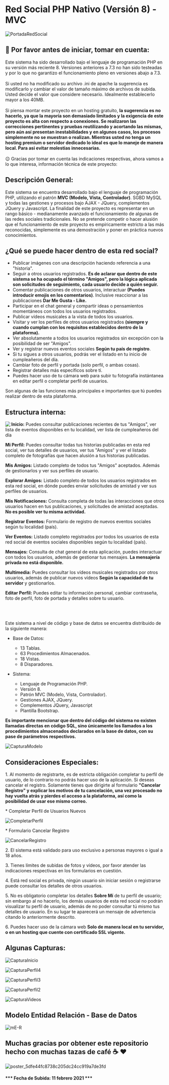 # Red Social PHP Nativo (Versión 8) - MVC
![PortadaRedSocial](https://user-images.githubusercontent.com/44457989/107601909-9c61ac00-6bed-11eb-849a-b061955f0089.png)
<h2>🛑 Por favor antes de iniciar, tomar en cuenta:</h2>
<p>Este sistema ha sido desarrollado bajo el lenguaje de programación PHP en su versión más reciente 8. Versiones anteriores a 7.3 no han sido testeadas y por lo que no garantizo el funcionamiento pleno en versiones abajo a 7.3.<br><br>Si usted no ha modificado su archivo .ini de apache la sugerencia es modificarlo y cambiar el valor de tamaño máximo de archivos de subida. Usted decide el valor que considere necesario. Idealmente establecerlo mayor a los 40MB.<br><br>Si piensa montar este proyecto en un hosting gratuito, <b>la sugerencia es no hacerlo, ya que la mayoría son demasiado limitados y la exigencia de este proyecto es alta con respecto a conexiones. Se realizaron las correcciones pertinentes y pruebas reutilizando y acortando las mismas, pero aún así presentan inestabilidades y en algunos casos, los procesos simplemente no se muestran o realizan. Mientras usted no tenga un hosting premium o servidor dedicado lo ideal es que lo maneje de manera local. Para asi evitar molestias innecesarias.</b><br><br>😉 Gracias por tomar en cuenta las indicaciones respectivas, ahora vamos a lo que interesa, información técnica de este proyecto:</p>
<h2>Descripción General:</h2>
<p>Este sistema se encuentra desarrollado bajo el lenguaje de programación PHP, utilizando el patrón <b>MVC (Modelo, Vista, Controlador)</b>. SGBD MySQL y todas las gestiones y procesos bajo AJAX - JQuery, complementos JQuery y Javascript. La finalidad de este proyecto es representar en un rango básico - medianamente avanzado el funcionamiento de algunas de las redes sociales tradicionales. No se pretende competir o hacer alusión que el funcionamiento de este proyecto es empíricamente estricto a las más reconocidas, simplemente es una demostración y poner en práctica nuevos conocimientos.</p>
<h2>¿Qué se puede hacer dentro de esta red social?</h2>
<p><ul>
  <li>Publicar imágenes con una descripción haciendo referencia a una "historia".</li>
  <li>Seguir a otros usuarios registrados. <b>Es de aclarar que dentro de este sistema se ha ocupado el término "Amigos", pero la lógica aplicada son solicitudes de seguimiento, cada usuario decide a quién seguir.</b></li>
  <li>Comentar publicaciones de otros usuarios, interactuar <b>(Puedes introducir emojis en los comentarios)</b>. Inclusive reaccionar a las publicaciones <b>Dar Me Gusta - Like.</b></li>
  <li>Participar en el chat general y compartir ideas o pensamientos momentáneos con todos los usuarios registrados.</li>
  <li>Publicar vídeos musicales a la vista de todos los usuarios.</li>
  <li>Visitar y ver los perfiles de otros usuarios registrados <b>(siempre y cuando cumplan con los requisitos establecidos dentro de la plataforma).</b></li>
  <li>Ver absolutamente a todos los usuarios registrados sin excepción con la posibilidad de ser "Amigos".</li>
  <li>Ver y registrar nuevos eventos sociales <b>Según tu país de registro</b>.</li>
  <li>Si tu sigues a otros usuarios, podrás ver el listado en tu inicio de cumpleañeros del día.</li>
  <li>Cambiar foto de perfil y portada (solo perfil, o ambas cosas).</li>
  <li>Registrar detalles más específicos sobre tí.</li>
  <li>Puedes hacer uso de tu cámara web para subir tu fotografía instántanea en editar perfil o completar perfil de usuarios.</li>
</ul>Son algunas de las funciones más principales e importantes que tú puedes realizar dentro de esta plataforma.</p>

<h2>Estructura interna:</h2>
<img src="https://user-images.githubusercontent.com/44457989/107603446-5f4be880-6bf2-11eb-806e-20975986eaf4.PNG" align="left">
<p align="left"><b>Inicio:</b> Puedes consultar publicaciones recientes de tus "Amigos", ver lista de eventos disponibles en tu localidad, ver lista de cumpleañeros del día</p>
<p align="left"><b>Mi Perfil:</b> Puedes consultar todas tus historias publicadas en esta red social, ver tus detalles de usuarios, ver tus "Amigos" y ver el listado completo de fotografías que hacen alusión a tus historias publicadas.</p>
<p align="left"><b>Mis Amigos:</b> Listado completo de todos tus "Amigos" aceptados. Además de gestionarlos y ver sus perfiles de usuario.</p>
<p align="left"><b>Explorar Amigos:</b> Listado completo de todos los usuarios registrados en esta red social, en dónde puedes enviar solicitudes de amistad y ver sus perfiles de usuarios.</p>
<p align="left"><b>Mis Notificaciones:</b> Consulta completa de todas las interacciones que otros usuarios hacen en tus publicaciones, y solicitudes de amistad aceptadas. <b>No es posible ver tu misma actividad.</b></p>
<p align="left"><b>Registrar Eventos:</b> Formulario de registro de nuevos eventos sociales según tu localidad (país).</p>
<p align="left"><b>Ver Eventos:</b> Listado completo registrados por todos los usuarios de esta red social de eventos sociales disponibles según tu localidad (país).</p>
<p align="left"><b>Mensajes:</b> Consulta de chat general de esta aplicación, puedes interactuar con todos los usuarios, además de gestionar tus mensajes. <b>La mensajería privada no está disponible.</b></p>
<p align="left"><b>Multimedia:</b> Puedes consultar los vídeos musicales registrados por otros usuarios, además de publicar nuevos vídeos <b>Según la capacidad de tu servidor</b> y gestionarlos.</p>
<p align="left"><b>Editar Perfil:</b> Puedes editar tu información personal, cambiar contraseña, foto de perfil, foto de portada y detalles sobre tu usuario.</p>
<br><br><p>Este sistema a nivel de código y base de datos se encuentra distribuido de la siguiente manera:<ul><li>Base de Datos:</li><ul><li>13 Tablas.</li><li>63 Procedimientos Almacenados.</li><li>18 Vistas.</li><li>8 Disparadores.</li></ul></ul><ul><li>Sistema:</li><ul><li>Lenguaje de Programación PHP.</li><li>Versión 8.</li><li>Patrón MVC (Modelo, Vista, Controlador).</li><li>Gestiones AJAX, JQuery.</li><li>Complementos JQuery, Javascript</li><li>Plantilla Bootstrap.</li></ul></ul></p>
<p><b>Es importante mencionar que dentro del código del sistema no existen llamadas directas en código SQL, sino únicamente los llamados a los procedimientos almacenados declarados en la base de datos, con su pase de parámetros respectivos.</b></p>

![CapturaModelo](https://user-images.githubusercontent.com/44457989/107604778-bf448e00-6bf6-11eb-992e-a9ace832ab0b.PNG)

<h2>Consideraciones Especiales:</h2>
<p>1. Al momento de registrarte, es de estricta obligación completar tu perfil de usuario, de lo contrario no podrás hacer uso de la aplicación. Si deseas cancelar el registro. Solamente tienes que dirigirte al formulario  <b>"Cancelar Registro" y explicar los motivos de tu cancelación, una vez procesado no hay vuelta atrás y pierdes el acceso a la plataforma, así como la posibilidad de usar ese mismo correo.</b></p>
<p>* Completar Perfil de Usuarios Nuevos</p>



![CompletarPerfil](https://user-images.githubusercontent.com/44457989/107605055-a12b5d80-6bf7-11eb-8a89-98df7d831a88.png)



<p>* Formulario Cancelar Registro</p>


![CancelarRegistro](https://user-images.githubusercontent.com/44457989/107605140-ed769d80-6bf7-11eb-979a-62b9c3a092b0.png)


<p>2. El sistema está validado para uso exclusivo a personas mayores o igual a 18 años.</p>
<p>3. Tienes límites de subidas de fotos y vídeos, por favor atender las indicaciones respectivas en los formularios en cuestión.</p>
<p>4. Está red social es privada, ningún usuario sin iniciar sesión o registrarse puede consultar los detalles de otros usuarios.</p>
<p>5. No es obligatorio completar los detalles <b>Sobre Mí</b> de tu perfil de usuario; sin embargo al no hacerlo, los demás usuarios de esta red social no podrán visualizar tu perfil de usuario, además de no poder consultar tú mismo tus detalles de usuario. En su lugar te aparecerá un mensaje de advertencia citando lo anteriormente descrito.</p>
<p>6. Puedes hacer uso de la cámara web <b>Solo de manera local en tu servidor, o en un hosting que cuente con certificado SSL vigente.</b></p>

<h2>Algunas Capturas:</h2>



![CapturaInicio](https://user-images.githubusercontent.com/44457989/107605673-7c37ea00-6bf9-11eb-89d3-f9cb2beabddf.PNG)

![CapturaPerfil4](https://user-images.githubusercontent.com/44457989/107605760-b6a18700-6bf9-11eb-9780-15d0d03f3c9d.PNG)

![CapturaPerfil3](https://user-images.githubusercontent.com/44457989/107605961-45160880-6bfa-11eb-8eb3-74bdd13a8a6f.PNG)

![CapturaPerfil2](https://user-images.githubusercontent.com/44457989/107605979-4f380700-6bfa-11eb-9425-aa38c64e129e.PNG)

![CapturaVideos](https://user-images.githubusercontent.com/44457989/107606027-71318980-6bfa-11eb-95bf-1cac9f67a5e7.PNG)


<h2>Modelo Entidad Relación - Base de Datos</h2>

![mE-R](https://user-images.githubusercontent.com/44457989/107606149-d9806b00-6bfa-11eb-889e-bf1d952cc140.png)


<h2>Muchas gracias por obtener este repositorio hecho con muchas tazas de café ☕ ❤️</h2>



![poster_5dfe44fc8738c205dc24cc919a7de3fd](https://user-images.githubusercontent.com/44457989/84722426-6d047d80-af40-11ea-8a6d-31b4466c1c08.png)




<h4>*** Fecha de Subida: 11 febrero 2021 ***</h4>



